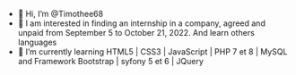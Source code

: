 - 👋 Hi, I’m @Timothee68
- 👀 I am interested in finding an internship in a company, agreed and unpaid from September 5 to October 21, 2022. And learn others languages
- 🌱 I’m currently learning HTML5 | CSS3 | JavaScript | PHP 7 et 8 | MySQL  and Framework Bootstrap | syfony 5 et 6 | JQuery
